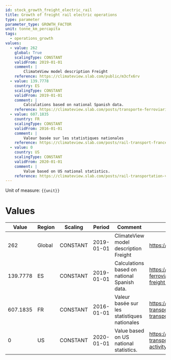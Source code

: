 ```yaml
---
id: stock_growth_freight_electric_rail
title: Growth of freight rail electric operations
type: parameter
parameter_type: GROWTH_FACTOR
unit: tonne_km_percapita
tags:
  - operations_growth
values:
  - value: 262
    global: True
    scalingType: CONSTANT
    validFrom: 2019-01-01
    comment: |
        ClimateView model description Freight
    reference: https://climateview.slab.com/public/m3cfx6rv
  - value: 139.7778
    country: ES
    scalingType: CONSTANT
    validFrom: 2019-01-01
    comment: |
        Calculations based on national Spanish data.
    reference: https://climateview.slab.com/posts/transporte-ferroviario-rail-transport-v6m8lcgr#h88m2-freight-rail-transport
  - value: 607.1835
    country: FR
    scalingType: CONSTANT
    validFrom: 2016-01-01
    comment: |
        Valeur basée sur les statistiques nationales
    reference: https://climateview.slab.com/posts/rail-transport-france-npr7q7rn#h1cwz-transport-ferroviaire-de-marchandises
  - value: 0
    country: US
    scalingType: CONSTANT
    validFrom: 2020-01-01
    comment: |
        Value based on US national statistics.
    reference: https://climateview.slab.com/posts/rail-transportation-vov14r6c#hq6b9-table-3-activity-data-freight-rail
---
```



Unit of measure: `{{unit}}`


# Values


| Value | Region | Scaling | Period | Comment | Reference |
|-------|--------|---------|--------|---------|-----------|
| 262 | Global | CONSTANT | 2019-01-01 | ClimateView model description Freight | https://climateview.slab.com/public/m3cfx6rv |
| 139.7778 | ES | CONSTANT | 2019-01-01 | Calculations based on national Spanish data. | https://climateview.slab.com/posts/transporte-ferroviario-rail-transport-v6m8lcgr#h88m2-freight-rail-transport |
| 607.1835 | FR | CONSTANT | 2016-01-01 | Valeur basée sur les statistiques nationales | https://climateview.slab.com/posts/rail-transport-france-npr7q7rn#h1cwz-transport-ferroviaire-de-marchandises |
| 0 | US | CONSTANT | 2020-01-01 | Value based on US national statistics. | https://climateview.slab.com/posts/rail-transportation-vov14r6c#hq6b9-table-3-activity-data-freight-rail |


